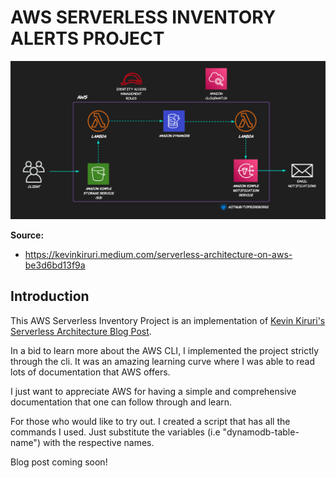 # AWS SERVERLESS INVENTORY ALERTS PROJECT

![](_docs/AWS-Serverless-Inventory-Alerts-Project-Architecture.png)

**Source:**
- https://kevinkiruri.medium.com/serverless-architecture-on-aws-be3d6bd13f9a

## Introduction

This AWS Serverless Inventory Project is an implementation of [Kevin Kiruri's](https://kevinkiruri.medium.com) [Serverless Architecture Blog Post](https://kevinkiruri.medium.com/serverless-architecture-on-aws-be3d6bd13f9a). 

In a bid to learn more about the AWS CLI, I implemented the project strictly through the cli. It was an amazing learning curve where I was able to read lots of documentation that AWS offers. 

I just want to appreciate AWS for having a simple and comprehensive documentation that one can follow through and learn.

For those who would like to try out. I created a script that has all the commands I used. Just substitute the variables (i.e "dynamodb-table-name") with the respective names. 

Blog post coming soon!